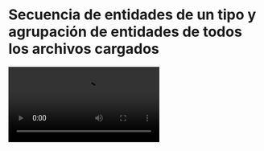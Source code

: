 # Secuencia de entidades de un tipo y agrupación de entidades de todos los archivos cargados

![](https://digi21.blob.core.windows.net/videos-ayuda/desarrollo/30.%20Secuencias%20de%20entidades%20de%20un%20tipo%20y%20enumerando%20entidades%20de%20todos%20los%20archivos%20cargados.mp4)



